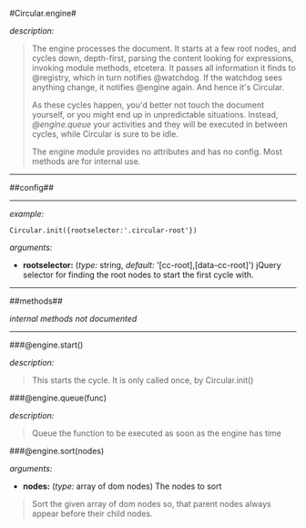 #Circular.engine#

*description:*

> The engine processes the document. It starts at a few root nodes, and cycles down, depth-first, parsing the content looking for expressions, invoking module methods, etcetera. 
> It passes all information it finds to @registry, which in turn notifies @watchdog. If the watchdog sees anything change, it notifies @engine again. And hence it's Circular.
>
> As these cycles happen, you'd better not touch the document yourself, or you might end up in unpredictable situations. Instead, *@engine.queue* your activities and they will be executed in between cycles, while Circular is sure to be idle.
>
> The engine module provides no attributes and has no config. Most methods are for internal use.
>


----

##config##

----

*example:* 

	Circular.init({rootselector:'.circular-root'})

*arguments:*

- **rootselector:** (*type:* string, *default:* '[cc-root],[data-cc-root]') 
jQuery selector for finding the root nodes to start the first cycle with.


----

##methods##

*internal methods not documented*

----

###@engine.start()

*description:*

> This starts the cycle. It is only called once, by Circular.init()



###@engine.queue(func)

*description:*

> Queue the function to be executed as soon as the engine has time
	

###@engine.sort(nodes)

*arguments:*

- **nodes:** (*type:* array of dom nodes) 
The nodes to sort

> Sort the given array of dom nodes so, that parent nodes always appear before their child nodes.
	


